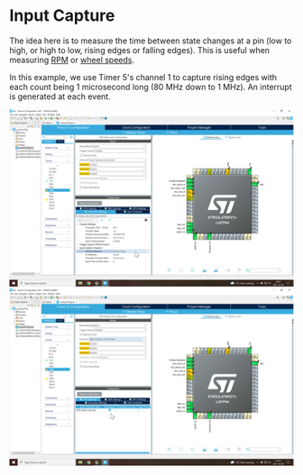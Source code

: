 # Input Capture
The idea here is to measure the time between state changes at a pin (low to high, or high to low, rising edges or falling edges).
This is useful when measuring [RPM](https://en.wikipedia.org/wiki/Tachometer) or [wheel speeds](https://en.wikipedia.org/wiki/Wheel_speed_sensor).

In this example, we use Timer 5's channel 1 to capture rising edges with each count being 1 microsecond long (80 MHz down to 1 MHz).
An interrupt is generated at each event.

![Timer setup](inputCaptureSetup.png)
![Interrupt setup](intputCaptureIT.png)